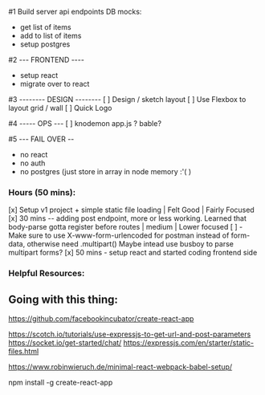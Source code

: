 #1  Build server api endpoints
DB mocks:
- get list of items
- add to list of items
- setup postgres

#2 --- FRONTEND ----
- setup react 
- migrate over to react

#3 -------- DESIGN --------
[ ] Design / sketch layout
[ ] Use Flexbox to layout grid  / wall
[ ] Quick Logo


#4 ----- OPS ---
[ ] knodemon app.js ? bable?

#5 --- FAIL OVER --
- no react
- no auth
- no postgres (just store in array in node memory :'( ) 


### Hours (50 mins):

[x] Setup v1 project + simple static file loading | Felt Good | Fairly Focused
[x] 30 mins -- adding post endpoint, more or less working. Learned that body-parse gotta register before routes | medium |  Lower focused 
[ ]  - Make sure to use X-www-form-urlencoded for postman instead of form-data, otherwise need .multipart() 
Maybe intead use busboy to parse multipart forms?
[x] 50 mins - setup react and started coding frontend side



### Helpful Resources:


## Going with this thing:
https://github.com/facebookincubator/create-react-app

https://scotch.io/tutorials/use-expressjs-to-get-url-and-post-parameters
https://socket.io/get-started/chat/
https://expressjs.com/en/starter/static-files.html


https://www.robinwieruch.de/minimal-react-webpack-babel-setup/



npm install -g create-react-app

